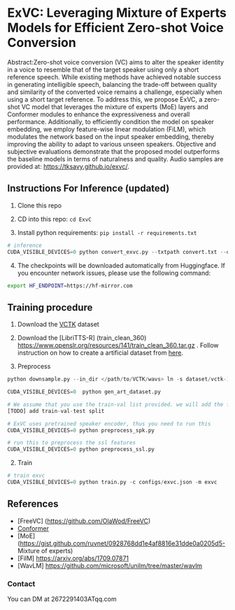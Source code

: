 # ExVC: Leveraging Mixture of Experts Models for Efficient Zero-shot Voice Conversion

Abstract:Zero-shot voice conversion (VC) aims to alter the speaker identity in a voice to resemble that of the target speaker using only a short reference speech. While existing methods have achieved notable success in generating intelligible speech, balancing the trade-off between quality and similarity of the converted voice remains a challenge, especially when using a short target reference. To address this, we propose ExVC, a zero-shot VC model that leverages the mixture of experts (MoE) layers and Conformer modules to enhance the expressiveness and overall performance. Additionally, to efficiently condition the model on speaker embedding, we employ feature-wise linear modulation (FiLM), which modulates the network based on the input speaker embedding, thereby improving the ability to adapt to various unseen speakers. Objective and subjective evaluations demonstrate that the proposed model outperforms the baseline models in terms of naturalness and quality. Audio samples are
provided at: https://tksavy.github.io/exvc/.

## Instructions For Inference (updated)

1. Clone this repo 

2. CD into this repo: `cd ExvC`

3. Install python requirements: `pip install -r requirements.txt`

```python
# inference 
CUDA_VISIBLE_DEVICES=0 python convert_exvc.py --txtpath convert.txt --outdir output_exvc
```
4. The checkpoints will be downloaded automatically from Huggingface.  If you encounter network issues, please use the following command:

```bash
export HF_ENDPOINT=https://hf-mirror.com
```

## Training procedure

1. Download the [VCTK](https://datashare.ed.ac.uk/handle/10283/3443) dataset 

2. Download the [LibriTTS-R] (train_clean_360) https://www.openslr.org/resources/141/train_clean_360.tar.gz . Follow instruction on how to create a artificial dataset from [here](https://github.com/AVC2-UESTC/ExVC/blob/main/DATASET_GENERATION_HINTS.md). 

3. Preprocess
```python
python downsample.py --in_dir </path/to/VCTK/wavs> ln -s dataset/vctk-16k DUMMY

CUDA_VISIBLE_DEVICES=0  python gen_art_dataset.py 

# We assume that you use the train-val list provided. we will add the file later. 
[TODO] add train-val-test split

# ExVC uses pretrained speaker encoder, thus you need to run this
CUDA_VISIBLE_DEVICES=0 python preprocess_spk.py

# run this to preprocess the ssl features
CUDA_VISIBLE_DEVICES=0 python preprocess_ssl.py
```
2. Train

```python
# train exvc
CUDA_VISIBLE_DEVICES=0 python train.py -c configs/exvc.json -m exvc
```
## References
- [FreeVC] (https://github.com/OlaWod/FreeVC)
- [Conformer](https://github.com/sooftware/conformer)
- [MoE] (https://gist.github.com/ruvnet/0928768dd1e4af8816e31dde0a0205d5- Mixture of experts)
- [FilM] https://arxiv.org/abs/1709.07871 
- [WavLM] https://github.com/microsoft/unilm/tree/master/wavlm

### Contact
You can DM at 2672291403ATqq.com
